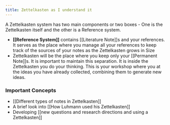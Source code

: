 ```yaml
---
title: Zettelkasten as I understand it
---
```


A Zettelkasten system has two main components or two boxes - One is the Zettelkasten itself and the other is a Reference system. 

- **[[Reference System]]** contains [[Literature Note]]s and your references. It serves as the place where you manage all your references to keep track of the sources of your notes as the Zettelkasten grows in Size
- Zettelkasten will be the place where you keep only your [[Permanent Note]]s. It is important to maintain this separation. It is inside the Zettelkasten you do your thinking. This is your workshop where you at the ideas you have already collected, combining them to generate new ideas.

### Important Concepts
- [[Different types of notes in Zettelkasten]]
- A brief look into [[How Luhmann used his Zettelkasten]]
- Developing [[new questions and research directions and using a Zettelkasten]]